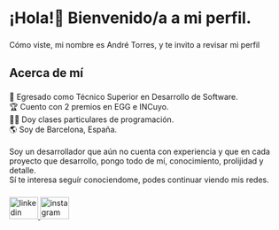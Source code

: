 ###

<h1 align="left">¡Hola!👋 Bienvenido/a a mi perfil.</h1>

###

<p align="left">Cómo viste, mi nombre es André Torres, y te invito a revisar mi perfil</p>

###

<h2 align="left">Acerca de mí</h2>

###

<p align="left">📖 Egresado como Técnico Superior en Desarrollo de Software.<br>🏆 Cuento con 2 premios en EGG e INCuyo.<br>👨‍🏫 Doy clases particulares de programación.<br>🌎 Soy de Barcelona, España.<br><br>Soy un desarrollador que aún no cuenta con experiencia y que en cada proyecto que desarrollo, pongo todo de mí, conocimiento, prolijidad y detalle.<br>Sí te interesa seguír conociendome, podes continuar viendo mis redes.</p>

###

<div align="left">
  <a href="https://www.linkedin.com/in/andr%C3%A9-torres-419931235/" target="_blank">
    <img src="https://raw.githubusercontent.com/maurodesouza/profile-readme-generator/master/src/assets/icons/social/linkedin/default.svg" width="52" height="40" alt="linkedin logo"  />
  </a>
  <a href="https://www.instagram.com/___andretorres/" target="_blank">
    <img src="https://raw.githubusercontent.com/maurodesouza/profile-readme-generator/master/src/assets/icons/social/instagram/default.svg" width="52" height="40" alt="instagram logo"  />
  </a>
</div>

###
